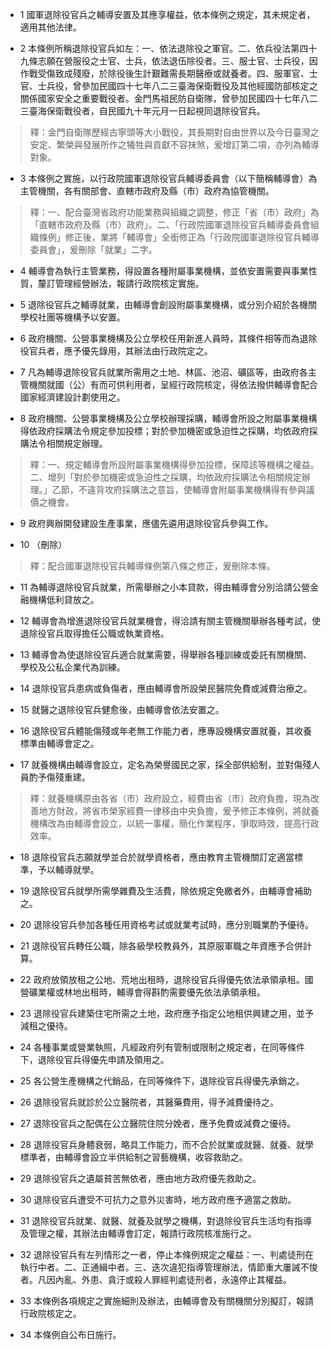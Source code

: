 * 1 國軍退除役官兵之輔導安置及其應享權益，依本條例之規定，其未規定者，適用其他法律。

* 2 本條例所稱退除役官兵如左：一、依法退除役之軍官。二、依兵役法第四十九條志願在營服役之士官、士兵，依法退伍除役者。三、服士官、士兵役，因作戰受傷致成殘廢，於除役後生計艱難需長期醫療或就養者。四、服軍官、士官、士兵役，曾參加民國四十七年八二三臺海保衛戰役及其他經國防部核定之關係國家安全之重要戰役者。金門馬祖民防自衛隊，曾參加民國四十七年八二三臺海保衛戰役者，自民國九十年元月一日起視同退除役官兵。

> 釋：金門自衛隊歷經古寧頭等大小戰役，其長期對自由世界以及今日臺灣之安定、繁榮與發展所作之犧牲與貢獻不容抹煞，爰增訂第二項，亦列為輔導對象。

* 3 本條例之實施，以行政院國軍退除役官兵輔導委員會（以下簡稱輔導會）為主管機關，各有關部會、直轄市政府及縣（市）政府為協管機關。

> 釋：一、配合臺灣省政府功能業務與組織之調整，修正「省（市）政府」為「直轄市政府及縣（市）政府」。二、「行政院國軍退除役官兵輔導委員會組織條例」修正後，業將「輔導會」全銜修正為「行政院國軍退除役官兵輔導委員會」，爰刪除「就業」二字。

* 4 輔導會為執行主管業務，得設置各種附屬事業機構，並依安置需要與事業性質，釐訂管理經營辦法，報請行政院核定實施。

* 5 退除役官兵之輔導就業，由輔導會創設附屬事業機構，或分別介紹於各機關學校社團等機構予以安置。

* 6 政府機關、公營事業機構及公立學校任用新進人員時，其條件相等而為退除役官兵者，應予優先錄用，其辦法由行政院定之。

* 7 凡為輔導退除役官兵就業所需用之土地、林區、池沼、礦區等，由政府各主管機關就國（公）有而可供利用者，呈經行政院核定，得依法撥供輔導會配合國家經濟建設計劃使用之。

* 8 政府機關、公營事業機構及公立學校辦理採購，輔導會所設之附屬事業機構得依政府採購法令規定參加投標；對於參加機密或急迫性之採購，均依政府採購法令相關規定辦理。

> 釋：一、規定輔導會所設附屬事業機構得參加投標，保障該等機構之權益。二、增列「對於參加機密或急迫性之採購，均依政府採購法令相關規定辦理。」乙節，不違背攻府採購法之意旨，使輔導會附屬事業機構得有參與議價之機會。

* 9 政府興辦開發建設生產事業，應儘先遴用退除役官兵參與工作。

* 10 （刪除）

> 釋：配合國軍退除役官兵輔導條例第八條之修正，爰刪除本條。

* 11 為輔導退除役官兵就業，所需舉辦之小本貸款，得由輔導會分別洽請公營金融機構低利貸放之。

* 12 輔導會為增進退除役官兵就業機會，得洽請有關主管機關舉辦各種考試，使退除役官兵取得擔任公職或執業資格。

* 13 輔導會為使退除役官兵適合就業需要，得舉辦各種訓練或委託有關機關、學校及公私企業代為訓練。

* 14 退除役官兵患病或負傷者，應由輔導會所設榮民醫院免費或減費治療之。

* 15 就醫之退除役官兵健愈後，由輔導會依法安置之。

* 16 退除役官兵體能傷殘或年老無工作能力者，應專設機構安置就養，其收養標準由輔導會定之。

* 17 就養機構由輔導會設立，定名為榮譽國民之家，採全部供給制，並對傷殘人員酌予傷殘重建。

> 釋：就養機構原由各省（市）政府設立，經費由省（市）政府負擔，現為改善地方財政，將省市榮家經費一律移由中央負擔，爰予修正本條例，將就養機構改為由輔導會設立，以統一事權，簡化作業程序，爭取時效，提高行政效率。

* 18 退除役官兵志願就學並合於就學資格者，應由教育主管機關訂定適當標準，予以輔導就學。

* 19 退除役官兵就學所需學雜費及生活費，除依規定免繳者外，由輔導會補助之。

* 20 退除役官兵參加各種任用資格考試或就業考試時，應分別職業酌予優待。

* 21 退除役官兵轉任公職，除各級學校教員外，其原服軍職之年資應予合併計算。

* 22 政府放領放租之公地、荒地出租時，退除役官兵得優先依法承領承租。國營礦業權或林地出租時，輔導會得斟酌需要優先依法承領承租。

* 23 退除役官兵建築住宅所需之土地，政府應予指定公地租供興建之用，並予減租之優待。

* 24 各種事業或營業執照，凡經政府列有管制或限制之規定者，在同等條件下，退除役官兵得優先申請及領用之。

* 25 各公營生產機構之代銷品，在同等條件下，退除役官兵得優先承銷之。

* 26 退除役官兵就診於公立醫院者，其醫藥費用，得予減費優待之。

* 27 退除役官兵之配偶在公立醫院住院分娩者，應予免費或減費之優待。

* 28 退除役官兵身體衰弱，略具工作能力，而不合於就業或就醫、就養、就學標準者，由輔導會設立半供給制之習藝機構，收容救助之。

* 29 退除役官兵之遺屬貧苦無依者，應由地方政府優先救助之。

* 30 退除役官兵遭受不可抗力之意外災害時，地方政府應予適當之救助。

* 31 退除役官兵就業、就醫、就養及就學之機構，對退除役官兵生活均有指導及管理之權，其辦法由輔導會訂定，報請行政院核准施行之。

* 32 退除役官兵有左列情形之一者，停止本條例規定之權益：一、判處徒刑在執行中者。二、正通緝中者。三、迭次違犯指導管理辦法，情節重大屢誡不悛者。凡因內亂、外患、貪汙或殺人罪經判處徒刑者，永遠停止其權益。

* 33 本條例各項規定之實施細則及辦法，由輔導會及有關機關分別擬訂，報請行政院核定之。

* 34 本條例自公布日施行。

